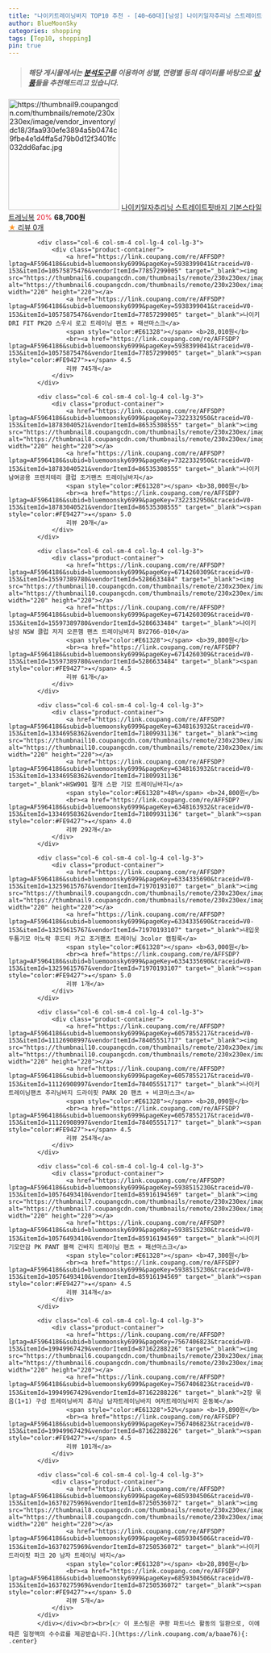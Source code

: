 ```yaml
---
title: "나이키트레이닝바지 TOP10 추천 - [40~60대][남성] 나이키일자추리닝 스트레이트핏바지 기본스타일트레닝복"
author: BlueMoonSky
categories: shopping
tags: [Top10, shopping]
pin: true
---
```


> ##### 해당 게시물에서는 [**분석도구**](https://itemscout.io/)를 이용하여 **성별**, **연령별** 등의 데이터를 바탕으로 [**상품**](https://link.coupang.com/a/baae76)들을 추천해드리고 있습니다.
<div class="container"><div class="row">
            <div class="col-6 col-sm-4 col-lg-4 col-lg-3">
                <div class="product-container">
                    <a href="https://link.coupang.com/re/AFFSDP?lptag=AF5964186&subid=bluemoonsky6999&pageKey=7677562279&traceid=V0-153&itemId=20497983317&vendorItemId=87576289151" target="_blank"><img src="https://thumbnail9.coupangcdn.com/thumbnails/remote/230x230ex/image/vendor_inventory/dc18/3faa930efe3894a5b0474c9fbe4e1d4ffa5d79b0d12f3401fc032dd6afac.jpg" alt="https://thumbnail9.coupangcdn.com/thumbnails/remote/230x230ex/image/vendor_inventory/dc18/3faa930efe3894a5b0474c9fbe4e1d4ffa5d79b0d12f3401fc032dd6afac.jpg" width="220" height="220"></a>
                    <a href="https://link.coupang.com/re/AFFSDP?lptag=AF5964186&subid=bluemoonsky6999&pageKey=7677562279&traceid=V0-153&itemId=20497983317&vendorItemId=87576289151" target="_blank">나이키일자추리닝 스트레이트핏바지 기본스타일트레닝복</a>
                    <span style="color:#E61328">20%</span> <b>68,700원</b>
                    <br><a href="https://link.coupang.com/re/AFFSDP?lptag=AF5964186&subid=bluemoonsky6999&pageKey=7677562279&traceid=V0-153&itemId=20497983317&vendorItemId=87576289151" target="_blank"><span style="color:#FE9427">★</span> 
                    리뷰 0개</a>
                </div>
            </div>
            
            <div class="col-6 col-sm-4 col-lg-4 col-lg-3">
                <div class="product-container">
                    <a href="https://link.coupang.com/re/AFFSDP?lptag=AF5964186&subid=bluemoonsky6999&pageKey=5938399041&traceid=V0-153&itemId=10575875476&vendorItemId=77857299005" target="_blank"><img src="https://thumbnail6.coupangcdn.com/thumbnails/remote/230x230ex/image/vendor_inventory/ee44/8e07c2b30bac0617f25f32a9b5b4f7a22dc898553b791a7b11ef934d3ae3.jpg" alt="https://thumbnail6.coupangcdn.com/thumbnails/remote/230x230ex/image/vendor_inventory/ee44/8e07c2b30bac0617f25f32a9b5b4f7a22dc898553b791a7b11ef934d3ae3.jpg" width="220" height="220"></a>
                    <a href="https://link.coupang.com/re/AFFSDP?lptag=AF5964186&subid=bluemoonsky6999&pageKey=5938399041&traceid=V0-153&itemId=10575875476&vendorItemId=77857299005" target="_blank">나이키 DRI FIT PK20 스우시 로고 트레이닝 팬츠 + 패션마스크</a>
                    <span style="color:#E61328"></span> <b>28,010원</b>
                    <br><a href="https://link.coupang.com/re/AFFSDP?lptag=AF5964186&subid=bluemoonsky6999&pageKey=5938399041&traceid=V0-153&itemId=10575875476&vendorItemId=77857299005" target="_blank"><span style="color:#FE9427">★</span> 4.5
                    리뷰 745개</a>
                </div>
            </div>
            
            <div class="col-6 col-sm-4 col-lg-4 col-lg-3">
                <div class="product-container">
                    <a href="https://link.coupang.com/re/AFFSDP?lptag=AF5964186&subid=bluemoonsky6999&pageKey=7322332950&traceid=V0-153&itemId=18783040521&vendorItemId=86535308555" target="_blank"><img src="https://thumbnail8.coupangcdn.com/thumbnails/remote/230x230ex/image/vendor_inventory/a98a/bcae13a8d413be0efb9072a5d26789a2b0639b649b0e732edaa380711cf2.jpg" alt="https://thumbnail8.coupangcdn.com/thumbnails/remote/230x230ex/image/vendor_inventory/a98a/bcae13a8d413be0efb9072a5d26789a2b0639b649b0e732edaa380711cf2.jpg" width="220" height="220"></a>
                    <a href="https://link.coupang.com/re/AFFSDP?lptag=AF5964186&subid=bluemoonsky6999&pageKey=7322332950&traceid=V0-153&itemId=18783040521&vendorItemId=86535308555" target="_blank">나이키 남여공용 프렌치테리 클럽 조거팬츠 트레이닝바지</a>
                    <span style="color:#E61328"></span> <b>38,000원</b>
                    <br><a href="https://link.coupang.com/re/AFFSDP?lptag=AF5964186&subid=bluemoonsky6999&pageKey=7322332950&traceid=V0-153&itemId=18783040521&vendorItemId=86535308555" target="_blank"><span style="color:#FE9427">★</span> 5.0
                    리뷰 20개</a>
                </div>
            </div>
            
            <div class="col-6 col-sm-4 col-lg-4 col-lg-3">
                <div class="product-container">
                    <a href="https://link.coupang.com/re/AFFSDP?lptag=AF5964186&subid=bluemoonsky6999&pageKey=6714260309&traceid=V0-153&itemId=15597389780&vendorItemId=5286633484" target="_blank"><img src="https://thumbnail10.coupangcdn.com/thumbnails/remote/230x230ex/image/vendor_inventory/9241/ab3c93d674a0aff2af99792a05b0f07e26b22ae6ed8ad91835e2cd66f18b.jpg" alt="https://thumbnail10.coupangcdn.com/thumbnails/remote/230x230ex/image/vendor_inventory/9241/ab3c93d674a0aff2af99792a05b0f07e26b22ae6ed8ad91835e2cd66f18b.jpg" width="220" height="220"></a>
                    <a href="https://link.coupang.com/re/AFFSDP?lptag=AF5964186&subid=bluemoonsky6999&pageKey=6714260309&traceid=V0-153&itemId=15597389780&vendorItemId=5286633484" target="_blank">나이키 남성 NSW 클럽 저지 오픈햄 팬츠 트레이닝바지 BV2766-010</a>
                    <span style="color:#E61328"></span> <b>39,800원</b>
                    <br><a href="https://link.coupang.com/re/AFFSDP?lptag=AF5964186&subid=bluemoonsky6999&pageKey=6714260309&traceid=V0-153&itemId=15597389780&vendorItemId=5286633484" target="_blank"><span style="color:#FE9427">★</span> 4.5
                    리뷰 61개</a>
                </div>
            </div>
            
            <div class="col-6 col-sm-4 col-lg-4 col-lg-3">
                <div class="product-container">
                    <a href="https://link.coupang.com/re/AFFSDP?lptag=AF5964186&subid=bluemoonsky6999&pageKey=6348163932&traceid=V0-153&itemId=13346958362&vendorItemId=71809931136" target="_blank"><img src="https://thumbnail10.coupangcdn.com/thumbnails/remote/230x230ex/image/vendor_inventory/82b8/a21b59a25a05ebe8d1a9100da566625d1391fe71a2168aa2e702c7025e76.jpg" alt="https://thumbnail10.coupangcdn.com/thumbnails/remote/230x230ex/image/vendor_inventory/82b8/a21b59a25a05ebe8d1a9100da566625d1391fe71a2168aa2e702c7025e76.jpg" width="220" height="220"></a>
                    <a href="https://link.coupang.com/re/AFFSDP?lptag=AF5964186&subid=bluemoonsky6999&pageKey=6348163932&traceid=V0-153&itemId=13346958362&vendorItemId=71809931136" target="_blank">HSW901 절개 스판 기모 트레이닝바지</a>
                    <span style="color:#E61328">48%</span> <b>24,800원</b>
                    <br><a href="https://link.coupang.com/re/AFFSDP?lptag=AF5964186&subid=bluemoonsky6999&pageKey=6348163932&traceid=V0-153&itemId=13346958362&vendorItemId=71809931136" target="_blank"><span style="color:#FE9427">★</span> 4.0
                    리뷰 292개</a>
                </div>
            </div>
            
            <div class="col-6 col-sm-4 col-lg-4 col-lg-3">
                <div class="product-container">
                    <a href="https://link.coupang.com/re/AFFSDP?lptag=AF5964186&subid=bluemoonsky6999&pageKey=6334335690&traceid=V0-153&itemId=13259615767&vendorItemId=71970193107" target="_blank"><img src="https://thumbnail9.coupangcdn.com/thumbnails/remote/230x230ex/image/vendor_inventory/0924/0f7fcff2991e4a8f41bc6471c5d76109c4a3ef0b4ddb9564296443436cbc.jpg" alt="https://thumbnail9.coupangcdn.com/thumbnails/remote/230x230ex/image/vendor_inventory/0924/0f7fcff2991e4a8f41bc6471c5d76109c4a3ef0b4ddb9564296443436cbc.jpg" width="220" height="220"></a>
                    <a href="https://link.coupang.com/re/AFFSDP?lptag=AF5964186&subid=bluemoonsky6999&pageKey=6334335690&traceid=V0-153&itemId=13259615767&vendorItemId=71970193107" target="_blank">내입옷 두툼기모 아노락 후드티 카고 조거팬츠 트레이닝 3color 캠핑룩</a>
                    <span style="color:#E61328"></span> <b>63,000원</b>
                    <br><a href="https://link.coupang.com/re/AFFSDP?lptag=AF5964186&subid=bluemoonsky6999&pageKey=6334335690&traceid=V0-153&itemId=13259615767&vendorItemId=71970193107" target="_blank"><span style="color:#FE9427">★</span> 5.0
                    리뷰 1개</a>
                </div>
            </div>
            
            <div class="col-6 col-sm-4 col-lg-4 col-lg-3">
                <div class="product-container">
                    <a href="https://link.coupang.com/re/AFFSDP?lptag=AF5964186&subid=bluemoonsky6999&pageKey=6057855217&traceid=V0-153&itemId=11126908997&vendorItemId=78405551717" target="_blank"><img src="https://thumbnail10.coupangcdn.com/thumbnails/remote/230x230ex/image/vendor_inventory/f993/cfdd085415ae974d013b8e7d3aa03ed13d926ec47c82baabdb57693957c3.jpg" alt="https://thumbnail10.coupangcdn.com/thumbnails/remote/230x230ex/image/vendor_inventory/f993/cfdd085415ae974d013b8e7d3aa03ed13d926ec47c82baabdb57693957c3.jpg" width="220" height="220"></a>
                    <a href="https://link.coupang.com/re/AFFSDP?lptag=AF5964186&subid=bluemoonsky6999&pageKey=6057855217&traceid=V0-153&itemId=11126908997&vendorItemId=78405551717" target="_blank">나이키 트레이닝팬츠 추리닝바지 드라이핏 PARK 20 팬츠 + 비코마스크</a>
                    <span style="color:#E61328"></span> <b>28,090원</b>
                    <br><a href="https://link.coupang.com/re/AFFSDP?lptag=AF5964186&subid=bluemoonsky6999&pageKey=6057855217&traceid=V0-153&itemId=11126908997&vendorItemId=78405551717" target="_blank"><span style="color:#FE9427">★</span> 4.5
                    리뷰 254개</a>
                </div>
            </div>
            
            <div class="col-6 col-sm-4 col-lg-4 col-lg-3">
                <div class="product-container">
                    <a href="https://link.coupang.com/re/AFFSDP?lptag=AF5964186&subid=bluemoonsky6999&pageKey=5938515230&traceid=V0-153&itemId=10576493410&vendorItemId=85916194569" target="_blank"><img src="https://thumbnail7.coupangcdn.com/thumbnails/remote/230x230ex/image/vendor_inventory/9371/0f0cc07f49292a3bb54fe1bf10c33e7d459e2877a02d9f196e3d542bd754.jpg" alt="https://thumbnail7.coupangcdn.com/thumbnails/remote/230x230ex/image/vendor_inventory/9371/0f0cc07f49292a3bb54fe1bf10c33e7d459e2877a02d9f196e3d542bd754.jpg" width="220" height="220"></a>
                    <a href="https://link.coupang.com/re/AFFSDP?lptag=AF5964186&subid=bluemoonsky6999&pageKey=5938515230&traceid=V0-153&itemId=10576493410&vendorItemId=85916194569" target="_blank">나이키 기모안감 PK PANT 블랙 긴바지 트레이닝 팬츠 + 패션마스크</a>
                    <span style="color:#E61328"></span> <b>47,300원</b>
                    <br><a href="https://link.coupang.com/re/AFFSDP?lptag=AF5964186&subid=bluemoonsky6999&pageKey=5938515230&traceid=V0-153&itemId=10576493410&vendorItemId=85916194569" target="_blank"><span style="color:#FE9427">★</span> 4.5
                    리뷰 314개</a>
                </div>
            </div>
            
            <div class="col-6 col-sm-4 col-lg-4 col-lg-3">
                <div class="product-container">
                    <a href="https://link.coupang.com/re/AFFSDP?lptag=AF5964186&subid=bluemoonsky6999&pageKey=7567406823&traceid=V0-153&itemId=19949967429&vendorItemId=87162288226" target="_blank"><img src="https://thumbnail6.coupangcdn.com/thumbnails/remote/230x230ex/image/vendor_inventory/187c/8006567066633e7e80b0af0533782b189a79a9abd6a3d55a5672d2061396.jpg" alt="https://thumbnail6.coupangcdn.com/thumbnails/remote/230x230ex/image/vendor_inventory/187c/8006567066633e7e80b0af0533782b189a79a9abd6a3d55a5672d2061396.jpg" width="220" height="220"></a>
                    <a href="https://link.coupang.com/re/AFFSDP?lptag=AF5964186&subid=bluemoonsky6999&pageKey=7567406823&traceid=V0-153&itemId=19949967429&vendorItemId=87162288226" target="_blank">2장 묶음(1+1) 구성 트레이닝바지 츄리닝 남자트레이닝바지 여자트레이닝바지 운동복</a>
                    <span style="color:#E61328">52%</span> <b>19,890원</b>
                    <br><a href="https://link.coupang.com/re/AFFSDP?lptag=AF5964186&subid=bluemoonsky6999&pageKey=7567406823&traceid=V0-153&itemId=19949967429&vendorItemId=87162288226" target="_blank"><span style="color:#FE9427">★</span> 4.5
                    리뷰 101개</a>
                </div>
            </div>
            
            <div class="col-6 col-sm-4 col-lg-4 col-lg-3">
                <div class="product-container">
                    <a href="https://link.coupang.com/re/AFFSDP?lptag=AF5964186&subid=bluemoonsky6999&pageKey=6859304506&traceid=V0-153&itemId=16370275969&vendorItemId=87250536072" target="_blank"><img src="https://thumbnail8.coupangcdn.com/thumbnails/remote/230x230ex/image/vendor_inventory/02bd/77c81fab6b78fe9a947fef8e39835c539cbf96fbf9ad395abf3ef410c483.jpg" alt="https://thumbnail8.coupangcdn.com/thumbnails/remote/230x230ex/image/vendor_inventory/02bd/77c81fab6b78fe9a947fef8e39835c539cbf96fbf9ad395abf3ef410c483.jpg" width="220" height="220"></a>
                    <a href="https://link.coupang.com/re/AFFSDP?lptag=AF5964186&subid=bluemoonsky6999&pageKey=6859304506&traceid=V0-153&itemId=16370275969&vendorItemId=87250536072" target="_blank">나이키 드라이핏 파크 20 남자 트레이닝 바지</a>
                    <span style="color:#E61328"></span> <b>28,890원</b>
                    <br><a href="https://link.coupang.com/re/AFFSDP?lptag=AF5964186&subid=bluemoonsky6999&pageKey=6859304506&traceid=V0-153&itemId=16370275969&vendorItemId=87250536072" target="_blank"><span style="color:#FE9427">★</span> 5.0
                    리뷰 5개</a>
                </div>
            </div>
            </div></div><br><br>[👉 이 포스팅은 쿠팡 파트너스 활동의 일환으로, 이에 따른 일정액의 수수료를 제공받습니다.](https://link.coupang.com/a/baae76){: .center}